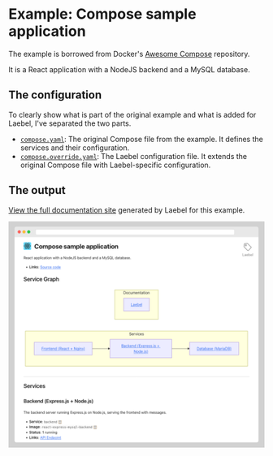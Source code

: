 # Example: Compose sample application

The example is borrowed from Docker's [Awesome Compose](https://github.com/docker/awesome-compose) repository.

It is a React application with a NodeJS backend and a MySQL database.

## The configuration

To clearly show what is part of the original example and what is added for Laebel, I've separated the two parts.
- [`compose.yaml`](./compose.yaml): The original Compose file from the example. It defines the services and their configuration.
- [`compose.override.yaml`](./compose.override.yaml): The Laebel configuration file. It extends the original Compose file with Laebel-specific configuration.

## The output

[View the full documentation site](https://rawcdn.githack.com/henrikje/laebel/d8115e113460bad15db31db6cb5e2fcc66fe9c66/examples/react-express-mysql/laebel-output.html) generated by Laebel for this example.

<a href="https://rawcdn.githack.com/henrikje/laebel/d8115e113460bad15db31db6cb5e2fcc66fe9c66/examples/react-express-mysql/laebel-output.html" title="Click to see the full generated documentation site."><img src="./laebel-example-screenshot.png" alt="Laebel output screenshot"></a>
